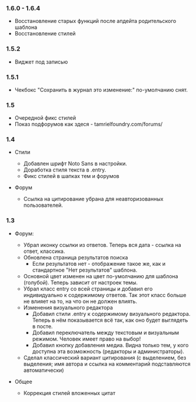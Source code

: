 ### 1.6.0 - 1.6.4
* Восстановление старых функций после апдейта родительского шаблона
* Восстановление стилей

### 1.5.2
* Виджет под записью

### 1.5.1
* Чекбокс "Сохранить в журнал это изменение:" по-умолчанию снят.

### 1.5
* Очередной фикс стилей
* Показ подфорумов как здеся - tamrielfoundry.com/forums/

### 1.4
* Стили
  * Добавлен шрифт Noto Sans в настройки.
  * Доработка стиля текста в .entry.
  * Фикс стилей в шапках тем и форумов

* Форум
  * Ссылка на цитирование убрана для неавторизованных пользователей.

### 1.3
* Форум:
  * Убрал иконку ссылки из ответов. Теперь вся дата - ссылка на ответ, классика.
  * Обновлена страница результатов поиска
    * Если результатов нет - отображение такое же, как и стандартное "Нет результатов" шаблона.
  * Основной цвет изменен на цвет по-умолчанию для шаблона (голубой). Теперь зависит от настроек темы.
  * Убрал класс entry со всей страницы и добавил его индивидуально к содержимому ответов. Так этот класс больше не влияет на то, на что он не должен влиять.
  * Изменения визуального редактора
    * Добавил стили .entry к содержимому визуального редактора. Теперь в нём показывается всё так, как оно будет выглядеть в посте.
    * Добавил переключатель между текстовым и визуальным режимом. Человек имеет право на выбор!
    * Добавил кнопку добавления медиа. Видна только тем, у кого доступна эта возможность (редакторы и администраторы).
  * Сделал классический вариант цитирования (с выделением, без выделения; имя автора и ссылка на комментарий подставляются автоматически)

* Общее
  * Коррекция стилей вложенных цитат
